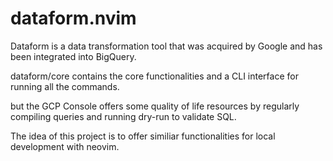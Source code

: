 # dataform.nvim

Dataform is a data transformation tool that was acquired by Google and has been integrated
into BigQuery.

dataform/core contains the core functionalities and a CLI interface for running all the
commands.

but the GCP Console offers some quality of life resources by regularly compiling queries
and running dry-run to validate SQL.

The idea of this project is to offer similiar functionalities for local development
with neovim.

